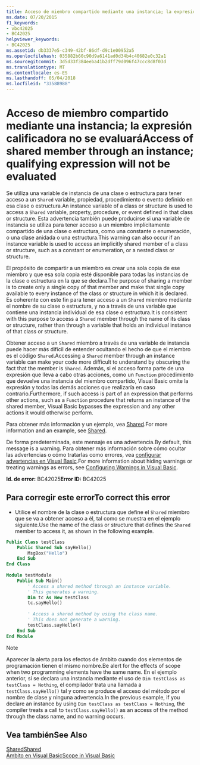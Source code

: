 ```yaml
---
title: Acceso de miembro compartido mediante una instancia; la expresión calificadora no se evaluará
ms.date: 07/20/2015
f1_keywords:
- vbc42025
- BC42025
helpviewer_keywords:
- BC42025
ms.assetid: db3337e5-c349-42bf-86df-d9c1e00952a5
ms.openlocfilehash: 035882b60c90d9a6141ad0d34b4c40682e0c32a1
ms.sourcegitcommit: 3d5d33f384eeba41b2dff79d096f47ccc8d8f03d
ms.translationtype: MT
ms.contentlocale: es-ES
ms.lasthandoff: 05/04/2018
ms.locfileid: "33588988"
---
```

# <a name="access-of-shared-member-through-an-instance-qualifying-expression-will-not-be-evaluated"></a><span data-ttu-id="d8d5d-102">Acceso de miembro compartido mediante una instancia; la expresión calificadora no se evaluará</span><span class="sxs-lookup"><span data-stu-id="d8d5d-102">Access of shared member through an instance; qualifying expression will not be evaluated</span></span>
<span data-ttu-id="d8d5d-103">Se utiliza una variable de instancia de una clase o estructura para tener acceso a un `Shared` variable, propiedad, procedimiento o evento definido en esa clase o estructura.</span><span class="sxs-lookup"><span data-stu-id="d8d5d-103">An instance variable of a class or structure is used to access a `Shared` variable, property, procedure, or event defined in that class or structure.</span></span> <span data-ttu-id="d8d5d-104">Esta advertencia también puede producirse si una variable de instancia se utiliza para tener acceso a un miembro implícitamente compartido de una clase o estructura, como una constante o enumeración, o una clase anidada o una estructura.</span><span class="sxs-lookup"><span data-stu-id="d8d5d-104">This warning can also occur if an instance variable is used to access an implicitly shared member of a class or structure, such as a constant or enumeration, or a nested class or structure.</span></span>  
  
 <span data-ttu-id="d8d5d-105">El propósito de compartir a un miembro es crear una sola copia de ese miembro y que esa sola copia esté disponible para todas las instancias de la clase o estructura en la que se declara.</span><span class="sxs-lookup"><span data-stu-id="d8d5d-105">The purpose of sharing a member is to create only a single copy of that member and make that single copy available to every instance of the class or structure in which it is declared.</span></span> <span data-ttu-id="d8d5d-106">Es coherente con este fin para tener acceso a un `Shared` miembro mediante el nombre de su clase o estructura, y no a través de una variable que contiene una instancia individual de esa clase o estructura.</span><span class="sxs-lookup"><span data-stu-id="d8d5d-106">It is consistent with this purpose to access a `Shared` member through the name of its class or structure, rather than through a variable that holds an individual instance of that class or structure.</span></span>  
  
 <span data-ttu-id="d8d5d-107">Obtener acceso a un `Shared` miembro a través de una variable de instancia puede hacer más difícil de entender ocultando el hecho de que el miembro es el código `Shared`.</span><span class="sxs-lookup"><span data-stu-id="d8d5d-107">Accessing a `Shared` member through an instance variable can make your code more difficult to understand by obscuring the fact that the member is `Shared`.</span></span> <span data-ttu-id="d8d5d-108">Además, si el acceso forma parte de una expresión que lleva a cabo otras acciones, como un `Function` procedimiento que devuelve una instancia del miembro compartido, Visual Basic omite la expresión y todas las demás acciones que realizaría en caso contrario.</span><span class="sxs-lookup"><span data-stu-id="d8d5d-108">Furthermore, if such access is part of an expression that performs other actions, such as a `Function` procedure that returns an instance of the shared member, Visual Basic bypasses the expression and any other actions it would otherwise perform.</span></span>  
  
 <span data-ttu-id="d8d5d-109">Para obtener más información y un ejemplo, vea [Shared](../../../visual-basic/language-reference/modifiers/shared.md).</span><span class="sxs-lookup"><span data-stu-id="d8d5d-109">For more information and an example, see [Shared](../../../visual-basic/language-reference/modifiers/shared.md).</span></span>  
  
 <span data-ttu-id="d8d5d-110">De forma predeterminada, este mensaje es una advertencia.</span><span class="sxs-lookup"><span data-stu-id="d8d5d-110">By default, this message is a warning.</span></span> <span data-ttu-id="d8d5d-111">Para obtener más información sobre cómo ocultar las advertencias o cómo tratarlas como errores, vea [configurar advertencias en Visual Basic](/visualstudio/ide/configuring-warnings-in-visual-basic).</span><span class="sxs-lookup"><span data-stu-id="d8d5d-111">For more information about hiding warnings or treating warnings as errors, see [Configuring Warnings in Visual Basic](/visualstudio/ide/configuring-warnings-in-visual-basic).</span></span>  
  
 <span data-ttu-id="d8d5d-112">**Id. de error:** BC42025</span><span class="sxs-lookup"><span data-stu-id="d8d5d-112">**Error ID:** BC42025</span></span>  
  
## <a name="to-correct-this-error"></a><span data-ttu-id="d8d5d-113">Para corregir este error</span><span class="sxs-lookup"><span data-stu-id="d8d5d-113">To correct this error</span></span>  
  
-   <span data-ttu-id="d8d5d-114">Utilice el nombre de la clase o estructura que define el `Shared` miembro que se va a obtener acceso a él, tal como se muestra en el ejemplo siguiente.</span><span class="sxs-lookup"><span data-stu-id="d8d5d-114">Use the name of the class or structure that defines the `Shared` member to access it, as shown in the following example.</span></span>  
  
```vb  
Public Class testClass  
    Public Shared Sub sayHello()  
        MsgBox("Hello")  
    End Sub  
End Class  
  
Module testModule  
    Public Sub Main()  
        ' Access a shared method through an instance variable.  
        ' This generates a warning.  
        Dim tc As New testClass  
        tc.sayHello()  
  
        ' Access a shared method by using the class name.  
        ' This does not generate a warning.  
        testClass.sayHello()  
    End Sub  
End Module  
```  
  
> [!NOTE]
>  <span data-ttu-id="d8d5d-115">Aparecer la alerta para los efectos de ámbito cuando dos elementos de programación tienen el mismo nombre.</span><span class="sxs-lookup"><span data-stu-id="d8d5d-115">Be alert for the effects of scope when two programming elements have the same name.</span></span> <span data-ttu-id="d8d5d-116">En el ejemplo anterior, si se declara una instancia mediante el uso de `Dim testClass as testClass = Nothing`, el compilador trata una llamada a `testClass.sayHello()` tal y como se produce el acceso del método por el nombre de clase y ninguna advertencia.</span><span class="sxs-lookup"><span data-stu-id="d8d5d-116">In the previous example, if you declare an instance by using `Dim testClass as testClass = Nothing`, the compiler treats a call to `testClass.sayHello()` as an access of the method through the class name, and no warning occurs.</span></span>  
  
## <a name="see-also"></a><span data-ttu-id="d8d5d-117">Vea también</span><span class="sxs-lookup"><span data-stu-id="d8d5d-117">See Also</span></span>  
 [<span data-ttu-id="d8d5d-118">Shared</span><span class="sxs-lookup"><span data-stu-id="d8d5d-118">Shared</span></span>](../../../visual-basic/language-reference/modifiers/shared.md)  
 [<span data-ttu-id="d8d5d-119">Ámbito en Visual Basic</span><span class="sxs-lookup"><span data-stu-id="d8d5d-119">Scope in Visual Basic</span></span>](../../../visual-basic/programming-guide/language-features/declared-elements/scope.md)
